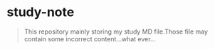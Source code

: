 # study-note
> This repository mainly storing my study MD file.Those file may contain some incorrect content...what ever...

